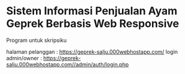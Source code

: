 # Sistem Informasi Penjualan Ayam Geprek Berbasis Web Responsive
Program untuk skripsiku

halaman pelanggan : https://geprek-salju.000webhostapp.com/
login admin/owner : https://geprek-salju.000webhostapp.com//admin/auth/login.php
